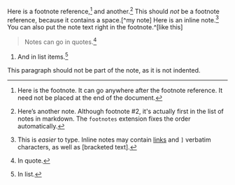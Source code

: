 Here is a footnote reference,[^1] and another.[^2] This should *not* be a footnote reference, because it contains a space.[^my note] Here is an inline note.[^3] You can also put the note text right in the footnote.^[like this]

> Notes can go in quotes.[^4]

1.  And in list items.[^5]

This paragraph should not be part of the note, as it is not indented.

[^2]: Here’s another note. Although footnote #2, it's actually first in the list of notes in markdown. The `footnotes` extension fixes the order automatically.

[^1]: Here is the footnote. It can go anywhere after the footnote reference. It need not be placed at the end of the document.

[^3]: This is *easier* to type. Inline notes may contain [links](http://google.com) and `]` verbatim characters, as well as [bracketed text].

[^4]: In quote.

[^5]: In list.
